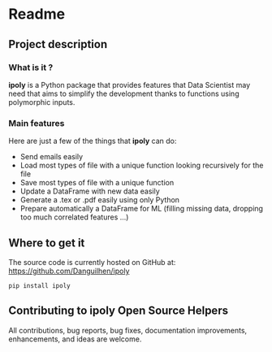 Readme
======
## Project description

### What is it ?

**ipoly** is a Python package that provides features that Data Scientist may need that aims to simplify the development thanks to functions using polymorphic inputs.
### Main features

Here are just a few of the things that **ipoly** can do:
- Send emails easily
- Load most types of file with a unique function looking recursively for the file
- Save most types of file with a unique function
- Update a DataFrame with new data easily
- Generate a .tex or .pdf easily using only Python
- Prepare automatically a DataFrame for ML (filling missing data, dropping too much correlated features ...)

## Where to get it

The source code is currently hosted on GitHub at: https://github.com/Danguilhen/ipoly
```
pip install ipoly
```

## Contributing to ipoly Open Source Helpers

All contributions, bug reports, bug fixes, documentation improvements, enhancements, and ideas are welcome.